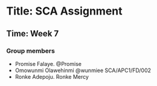 # Title: SCA Assignment 
## Time: Week 7

### Group members
- Promise Falaye.                @Promise
- Omowunmi Olawehinmi  @wunmiee   SCA/APC1/FD/002
- Ronke Adepoju.               Ronke Mercy
